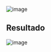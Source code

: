 ![image](https://user-images.githubusercontent.com/39509244/123281292-f483b580-d4df-11eb-9baf-a8e2cfbaeab2.png)
## Resultado

![image](https://user-images.githubusercontent.com/39509244/123281949-7b389280-d4e0-11eb-92a0-e9bd5dc5ba53.png)

